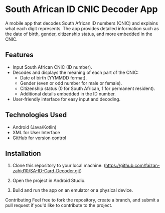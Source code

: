 # South African ID CNIC Decoder App

A mobile app that decodes South African ID numbers (CNIC) and explains what each digit represents. The app provides detailed information such as the date of birth, gender, citizenship status, and more embedded in the CNIC.

## Features
- Input South African CNIC (ID number).
- Decodes and displays the meaning of each part of the CNIC:
  - Date of birth (YYMMDD format).
  - Gender (even or odd number for male or female).
  - Citizenship status (0 for South African, 1 for permanent resident).
  - Additional details embedded in the ID number.
- User-friendly interface for easy input and decoding.

## Technologies Used
- Android (Java/Kotlin)
- XML for User Interface
- GitHub for version control

## Installation
1. Clone this repository to your local machine: (https://github.com/faizan-zahid10/SA-ID-Card-Decoder.git)

2. Open the project in Android Studio.
3. Build and run the app on an emulator or a physical device.


Contributing
Feel free to fork the repository, create a branch, and submit a pull request if you'd like to contribute to the project.
